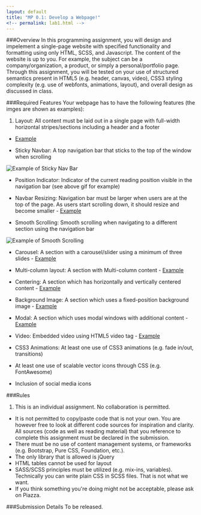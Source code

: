```yaml
---
layout: default
title: "MP 0.1: Develop a Webpage!"
<!-- permalink: lab1.html -->
---
```


###Overview
In this programming assignment, you will design and impelement a single-page website with specified functionality and formatting using only HTML, SCSS, and Javascript. The content of the website is up to you. For example, the subject can be a company/organization, a product, or simply a personal/portfolio page. Through this assignment, you will be tested on your use of structured semantics present in HTML5 (e.g. header, canvas, video), CSS3 styling complexity (e.g. use of webfonts, animations, layout), and overall design as discussed in class.

###Required Features 
Your webpage has to have the following features (the imges are shown as examples):

1. Layout: All content must be laid out in a single page with full-width horizontal stripes/sections including a header and a footer 
- [Example](http://courses.engr.illinois.edu/cs498rk1/images/mp1/2.png)

+	Sticky Navbar: A top navigation bar that sticks to the top of the window when scrolling

![Example of Sticky Nav Bar](http://courses.engr.illinois.edu/cs498rk1/images/mp1/3.gif)

+	Position Indicator: Indicator of the current reading position visible in the navigation bar (see above gif for example)

+ 	Navbar Resizing: Navigation bar must be larger when users are at the top of the page. As users start scrolling down, it should resize and become smaller - [Example](http://courses.engr.illinois.edu/cs498rk1/images/mp1/4.gif)

+	Smooth Scrolling: Smooth scrolling when navigating to a different section using the navigation bar

![Example of Smooth Scrolling](http://courses.engr.illinois.edu/cs498rk1/images/mp1/5.gif)

+	Carousel: A section with a carousel/slider using a minimum of three slides - [Example](http://courses.engr.illinois.edu/cs498rk1/images/mp1/6.png)

+  	Multi-column layout: A section with Multi-column content - [Example](http://courses.engr.illinois.edu/cs498rk1/images/mp1/7.png)

+	Centering: A section which has horizontally and vertically centered content - [Example](http://courses.engr.illinois.edu/cs498rk1/images/mp1/8.png)

+	Background Image: A section which uses a fixed-position background image - [Example](http://courses.engr.illinois.edu/cs498rk1/images/mp1/9.gif)

+	Modal: A section which uses modal windows with additional content - [Example](http://courses.engr.illinois.edu/cs498rk1/images/mp1/10.gif)

+	Video: Embedded video using HTML5 video tag - [Example](http://courses.engr.illinois.edu/cs498rk1/images/mp1/11.gif)

+	CSS3 Animations: At least one use of CSS3 animations (e.g. fade in/out, transitions)

+	At least one use of scalable vector icons through CSS (e.g. FontAwesome)

+	Inclusion of social media icons

###Rules
1.	This is an individual assignment. No collaboration is permitted.
+   It is not permitted to copy/paste code that is not your own. You are however free to look at different code sources for inspiration and clarity. All sources (code as well as reading material) that you reference to complete this assignment must be declared in the submission.
+	There must be no use of content management systems, or frameworks (e.g. Bootstrap, Pure CSS, Foundation, etc.). 
+	The only library that is allowed is jQuery
+	HTML tables cannot be used for layout	
+	SASS/SCSS principles must be utilized (e.g. mix-ins, variables). Technically you can write plain CSS in SCSS files. That is not what we want.
+ If you think something you're doing might not be acceptable, please ask on Piazza.


###Submission Details
To be released.

